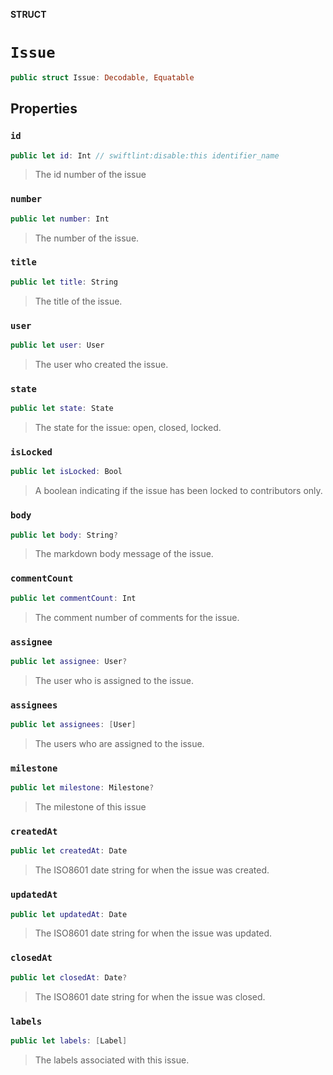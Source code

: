 **STRUCT**

# `Issue`

```swift
public struct Issue: Decodable, Equatable
```

## Properties
### `id`

```swift
public let id: Int // swiftlint:disable:this identifier_name
```

> The id number of the issue

### `number`

```swift
public let number: Int
```

> The number of the issue.

### `title`

```swift
public let title: String
```

> The title of the issue.

### `user`

```swift
public let user: User
```

> The user who created the issue.

### `state`

```swift
public let state: State
```

> The state for the issue: open, closed, locked.

### `isLocked`

```swift
public let isLocked: Bool
```

> A boolean indicating if the issue has been locked to contributors only.

### `body`

```swift
public let body: String?
```

> The markdown body message of the issue.

### `commentCount`

```swift
public let commentCount: Int
```

> The comment number of comments for the issue.

### `assignee`

```swift
public let assignee: User?
```

> The user who is assigned to the issue.

### `assignees`

```swift
public let assignees: [User]
```

> The users who are assigned to the issue.

### `milestone`

```swift
public let milestone: Milestone?
```

> The milestone of this issue

### `createdAt`

```swift
public let createdAt: Date
```

> The ISO8601 date string for when the issue was created.

### `updatedAt`

```swift
public let updatedAt: Date
```

> The ISO8601 date string for when the issue was updated.

### `closedAt`

```swift
public let closedAt: Date?
```

> The ISO8601 date string for when the issue was closed.

### `labels`

```swift
public let labels: [Label]
```

> The labels associated with this issue.
